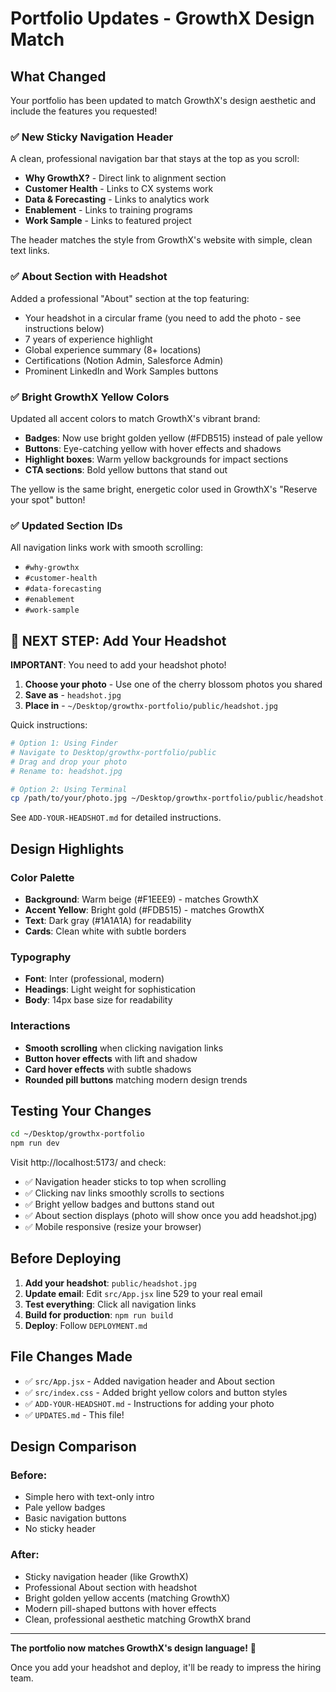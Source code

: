# Portfolio Updates - GrowthX Design Match

## What Changed

Your portfolio has been updated to match GrowthX's design aesthetic and include the features you requested!

### ✅ New Sticky Navigation Header

A clean, professional navigation bar that stays at the top as you scroll:
- **Why GrowthX?** - Direct link to alignment section
- **Customer Health** - Links to CX systems work
- **Data & Forecasting** - Links to analytics work
- **Enablement** - Links to training programs
- **Work Sample** - Links to featured project

The header matches the style from GrowthX's website with simple, clean text links.

### ✅ About Section with Headshot

Added a professional "About" section at the top featuring:
- Your headshot in a circular frame (you need to add the photo - see instructions below)
- 7 years of experience highlight
- Global experience summary (8+ locations)
- Certifications (Notion Admin, Salesforce Admin)
- Prominent LinkedIn and Work Samples buttons

### ✅ Bright GrowthX Yellow Colors

Updated all accent colors to match GrowthX's vibrant brand:
- **Badges**: Now use bright golden yellow (#FDB515) instead of pale yellow
- **Buttons**: Eye-catching yellow with hover effects and shadows
- **Highlight boxes**: Warm yellow backgrounds for impact sections
- **CTA sections**: Bold yellow buttons that stand out

The yellow is the same bright, energetic color used in GrowthX's "Reserve your spot" button!

### ✅ Updated Section IDs

All navigation links work with smooth scrolling:
- `#why-growthx`
- `#customer-health`
- `#data-forecasting`
- `#enablement`
- `#work-sample`

## 🎯 NEXT STEP: Add Your Headshot

**IMPORTANT**: You need to add your headshot photo!

1. **Choose your photo** - Use one of the cherry blossom photos you shared
2. **Save as** - `headshot.jpg`
3. **Place in** - `~/Desktop/growthx-portfolio/public/headshot.jpg`

Quick instructions:
```bash
# Option 1: Using Finder
# Navigate to Desktop/growthx-portfolio/public
# Drag and drop your photo
# Rename to: headshot.jpg

# Option 2: Using Terminal
cp /path/to/your/photo.jpg ~/Desktop/growthx-portfolio/public/headshot.jpg
```

See `ADD-YOUR-HEADSHOT.md` for detailed instructions.

## Design Highlights

### Color Palette
- **Background**: Warm beige (#F1EEE9) - matches GrowthX
- **Accent Yellow**: Bright gold (#FDB515) - matches GrowthX
- **Text**: Dark gray (#1A1A1A) for readability
- **Cards**: Clean white with subtle borders

### Typography
- **Font**: Inter (professional, modern)
- **Headings**: Light weight for sophistication
- **Body**: 14px base size for readability

### Interactions
- **Smooth scrolling** when clicking navigation links
- **Button hover effects** with lift and shadow
- **Card hover effects** with subtle shadows
- **Rounded pill buttons** matching modern design trends

## Testing Your Changes

```bash
cd ~/Desktop/growthx-portfolio
npm run dev
```

Visit http://localhost:5173/ and check:
- ✅ Navigation header sticks to top when scrolling
- ✅ Clicking nav links smoothly scrolls to sections
- ✅ Bright yellow badges and buttons stand out
- ✅ About section displays (photo will show once you add headshot.jpg)
- ✅ Mobile responsive (resize your browser)

## Before Deploying

1. **Add your headshot**: `public/headshot.jpg`
2. **Update email**: Edit `src/App.jsx` line 529 to your real email
3. **Test everything**: Click all navigation links
4. **Build for production**: `npm run build`
5. **Deploy**: Follow `DEPLOYMENT.md`

## File Changes Made

- ✅ `src/App.jsx` - Added navigation header and About section
- ✅ `src/index.css` - Added bright yellow colors and button styles
- ✅ `ADD-YOUR-HEADSHOT.md` - Instructions for adding your photo
- ✅ `UPDATES.md` - This file!

## Design Comparison

### Before:
- Simple hero with text-only intro
- Pale yellow badges
- Basic navigation buttons
- No sticky header

### After:
- Sticky navigation header (like GrowthX)
- Professional About section with headshot
- Bright golden yellow accents (matching GrowthX)
- Modern pill-shaped buttons with hover effects
- Clean, professional aesthetic matching GrowthX brand

---

**The portfolio now matches GrowthX's design language!** 🎨

Once you add your headshot and deploy, it'll be ready to impress the hiring team.

